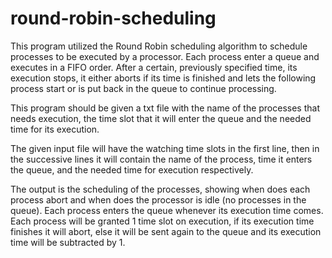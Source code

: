 # round-robin-scheduling

This program utilized the Round Robin scheduling algorithm to schedule processes to be executed by a processor. 
Each process enter a queue and executes in a FIFO order. After a certain, previously specified time, its execution stops, it either aborts if its time is finished and lets the following process start or is put back in the queue to continue processing.

This program should be given a txt file with the name of the processes that needs execution, the time slot that it will enter the queue and the needed time for its execution.

The given input file will have the watching time slots in the first line, then in the successive lines it will contain the name of the process, time it enters the queue, and the needed time for execution respectively.

The output is the scheduling of the processes, showing when does each process abort and when does the processor is idle (no processes in the queue).
Each process enters the queue whenever its execution time comes. Each process will be granted 1 time slot on execution, if its execution time finishes it will abort, else it will be sent again to the queue and its execution time will be subtracted by 1.
